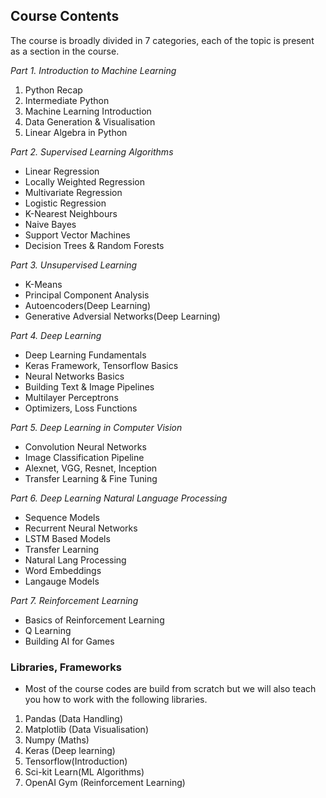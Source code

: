 
**Course Contents**
-------------------
The course is broadly divided in 7 categories, each of the topic is present as a section in the course.

*Part 1. Introduction to Machine Learning*
1. Python Recap
2. Intermediate Python
3. Machine Learning Introduction
4. Data Generation & Visualisation
5. Linear Algebra in Python

*Part 2. Supervised Learning Algorithms*
- Linear Regression
- Locally Weighted Regression
- Multivariate Regression
- Logistic Regression
- K-Nearest Neighbours
- Naive Bayes
- Support Vector Machines
- Decision Trees & Random Forests

*Part 3. Unsupervised Learning*
- K-Means
- Principal Component Analysis
- Autoencoders(Deep Learning)
- Generative Adversial Networks(Deep Learning)

*Part 4. Deep Learning*
- Deep Learning Fundamentals
- Keras Framework, Tensorflow Basics
- Neural Networks Basics
- Building Text & Image Pipelines
- Multilayer Perceptrons
- Optimizers, Loss Functions

*Part 5. Deep Learning in Computer Vision*
- Convolution Neural Networks
- Image Classification Pipeline
- Alexnet, VGG, Resnet, Inception
- Transfer Learning & Fine Tuning

*Part 6. Deep Learning Natural Language Processing*
- Sequence Models
- Recurrent Neural Networks
- LSTM Based Models
- Transfer Learning
- Natural Lang Processing
- Word Embeddings
- Langauge Models

*Part 7. Reinforcement Learning*
- Basics of Reinforcement Learning
- Q Learning
- Building AI for Games

### Libraries, Frameworks
- Most of the course codes are build from scratch but we will also teach you how to work with
the following libraries.
1. Pandas (Data Handling)
2. Matplotlib (Data Visualisation)
3. Numpy (Maths)
4. Keras (Deep learning)
5. Tensorflow(Introduction)
6. Sci-kit Learn(ML Algorithms)
6. OpenAI Gym (Reinforcement Learning)



